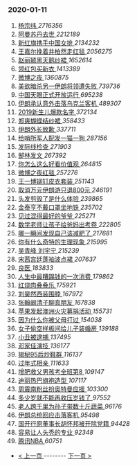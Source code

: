 ### 2020-01-11 
1. [ 杨宗纬 ](https://s.weibo.com/weibo?q=%E6%9D%A8%E5%AE%97%E7%BA%AC&Refer=top) *2716356*
1. [ 阿曼苏丹去世 ](https://s.weibo.com/weibo?q=%23%E9%98%BF%E6%9B%BC%E8%8B%8F%E4%B8%B9%E5%8E%BB%E4%B8%96%23&Refer=top) *2212189*
1. [ 新红旗携手中国女排 ](https://s.weibo.com/weibo?q=%E6%96%B0%E7%BA%A2%E6%97%97%E6%90%BA%E6%89%8B%E4%B8%AD%E5%9B%BD%E5%A5%B3%E6%8E%92&Refer=top) *2134232*
1. [ 王嘉尔挽着井柏然走红毯 ](https://s.weibo.com/weibo?q=%23%E7%8E%8B%E5%98%89%E5%B0%94%E6%8C%BD%E7%9D%80%E4%BA%95%E6%9F%8F%E7%84%B6%E8%B5%B0%E7%BA%A2%E6%AF%AF%23&Refer=top) *2056275*
1. [ 赵丽颖黑天鹅纱裙 ](https://s.weibo.com/weibo?q=%23%E8%B5%B5%E4%B8%BD%E9%A2%96%E9%BB%91%E5%A4%A9%E9%B9%85%E7%BA%B1%E8%A3%99%23&Refer=top) *1652614*
1. [ 领红包买新衣 ](https://s.weibo.com/weibo?q=%23%E9%A2%86%E7%BA%A2%E5%8C%85%E4%B9%B0%E6%96%B0%E8%A1%A3%23&topic_ad=1&Refer=top) *1413389*
1. [ 微博之夜 ](https://s.weibo.com/weibo?q=%E5%BE%AE%E5%8D%9A%E4%B9%8B%E5%A4%9C&Refer=top) *1360875*
1. [ 美欲暗杀另一伊朗将领遭失败 ](https://s.weibo.com/weibo?q=%23%E7%BE%8E%E6%AC%B2%E6%9A%97%E6%9D%80%E5%8F%A6%E4%B8%80%E4%BC%8A%E6%9C%97%E5%B0%86%E9%A2%86%E9%81%AD%E5%A4%B1%E8%B4%A5%23&Refer=top) *739736*
1. [ 中国天眼正式开放运行 ](https://s.weibo.com/weibo?q=%23%E4%B8%AD%E5%9B%BD%E5%A4%A9%E7%9C%BC%E6%AD%A3%E5%BC%8F%E5%BC%80%E6%94%BE%E8%BF%90%E8%A1%8C%23&Refer=top) *695238*
1. [ 伊朗承认意外击落乌克兰客机 ](https://s.weibo.com/weibo?q=%23%E4%BC%8A%E6%9C%97%E6%89%BF%E8%AE%A4%E6%84%8F%E5%A4%96%E5%87%BB%E8%90%BD%E4%B9%8C%E5%85%8B%E5%85%B0%E5%AE%A2%E6%9C%BA%23&Refer=top) *489307*
1. [ 2019新生儿爆款名字 ](https://s.weibo.com/weibo?q=%232019%E6%96%B0%E7%94%9F%E5%84%BF%E7%88%86%E6%AC%BE%E5%90%8D%E5%AD%97%23&Refer=top) *372134*
1. [ 郑爽蝴蝶结纱裙 ](https://s.weibo.com/weibo?q=%23%E9%83%91%E7%88%BD%E8%9D%B4%E8%9D%B6%E7%BB%93%E7%BA%B1%E8%A3%99%23&Refer=top) *358433*
1. [ 伊朗外长致歉 ](https://s.weibo.com/weibo?q=%23%E4%BC%8A%E6%9C%97%E5%A4%96%E9%95%BF%E8%87%B4%E6%AD%89%23&Refer=top) *337711*
1. [ 给哨所军人配发一猫一狗 ](https://s.weibo.com/weibo?q=%23%E7%BB%99%E5%93%A8%E6%89%80%E5%86%9B%E4%BA%BA%E9%85%8D%E5%8F%91%E4%B8%80%E7%8C%AB%E4%B8%80%E7%8B%97%23&Refer=top) *287156*
1. [ 发际线检查 ](https://s.weibo.com/weibo?q=%23%E5%8F%91%E9%99%85%E7%BA%BF%E6%A3%80%E6%9F%A5%23&Refer=top) *271903*
1. [ 郜林发文 ](https://s.weibo.com/weibo?q=%E9%83%9C%E6%9E%97%E5%8F%91%E6%96%87&Refer=top) *267392*
1. [ 你怎么这么好看价值观 ](https://s.weibo.com/weibo?q=%23%E4%BD%A0%E6%80%8E%E4%B9%88%E8%BF%99%E4%B9%88%E5%A5%BD%E7%9C%8B%E4%BB%B7%E5%80%BC%E8%A7%82%23&Refer=top) *264815*
1. [ 微博之夜红毯 ](https://s.weibo.com/weibo?q=%23%E5%BE%AE%E5%8D%9A%E4%B9%8B%E5%A4%9C%E7%BA%A2%E6%AF%AF%23&Refer=top) *257276*
1. [ 王一博铆钉皮衣套装 ](https://s.weibo.com/weibo?q=%23%E7%8E%8B%E4%B8%80%E5%8D%9A%E9%93%86%E9%92%89%E7%9A%AE%E8%A1%A3%E5%A5%97%E8%A3%85%23&Refer=top) *251143*
1. [ 取消万元伊朗游只退800元 ](https://s.weibo.com/weibo?q=%23%E5%8F%96%E6%B6%88%E4%B8%87%E5%85%83%E4%BC%8A%E6%9C%97%E6%B8%B8%E5%8F%AA%E9%80%80800%E5%85%83%23&Refer=top) *246191*
1. [ 头发剪毁了是什么体验 ](https://s.weibo.com/weibo?q=%23%E5%A4%B4%E5%8F%91%E5%89%AA%E6%AF%81%E4%BA%86%E6%98%AF%E4%BB%80%E4%B9%88%E4%BD%93%E9%AA%8C%23&Refer=top) *239865*
1. [ 金泰亨不戴口罩坐地铁 ](https://s.weibo.com/weibo?q=%23%E9%87%91%E6%B3%B0%E4%BA%A8%E4%B8%8D%E6%88%B4%E5%8F%A3%E7%BD%A9%E5%9D%90%E5%9C%B0%E9%93%81%23&Refer=top) *235702*
1. [ 见过混得最好的爷爷 ](https://s.weibo.com/weibo?q=%23%E8%A7%81%E8%BF%87%E6%B7%B7%E5%BE%97%E6%9C%80%E5%A5%BD%E7%9A%84%E7%88%B7%E7%88%B7%23&Refer=top) *225271*
1. [ 数学老师让孩子给爸妈出考卷 ](https://s.weibo.com/weibo?q=%23%E6%95%B0%E5%AD%A6%E8%80%81%E5%B8%88%E8%AE%A9%E5%AD%A9%E5%AD%90%E7%BB%99%E7%88%B8%E5%A6%88%E5%87%BA%E8%80%83%E5%8D%B7%23&Refer=top) *222805*
1. [ 哪一瞬间发现自己该减肥了 ](https://s.weibo.com/weibo?q=%23%E5%93%AA%E4%B8%80%E7%9E%AC%E9%97%B4%E5%8F%91%E7%8E%B0%E8%87%AA%E5%B7%B1%E8%AF%A5%E5%87%8F%E8%82%A5%E4%BA%86%23&Refer=top) *217681*
1. [ 你有什么奇特的生理现象 ](https://s.weibo.com/weibo?q=%23%E4%BD%A0%E6%9C%89%E4%BB%80%E4%B9%88%E5%A5%87%E7%89%B9%E7%9A%84%E7%94%9F%E7%90%86%E7%8E%B0%E8%B1%A1%23&Refer=top) *215995*
1. [ 吴青峰 刘宇宁 ](https://s.weibo.com/weibo?q=%E5%90%B4%E9%9D%92%E5%B3%B0%20%E5%88%98%E5%AE%87%E5%AE%81&Refer=top) *215239*
1. [ 宋茜宫廷蓬袖波点裙 ](https://s.weibo.com/weibo?q=%23%E5%AE%8B%E8%8C%9C%E5%AE%AB%E5%BB%B7%E8%93%AC%E8%A2%96%E6%B3%A2%E7%82%B9%E8%A3%99%23&Refer=top) *207637*
1. [ 良医 ](https://s.weibo.com/weibo?q=%23%E8%89%AF%E5%8C%BB%23&Refer=top) *183833*
1. [ 人生中最糟蹋钱的一次消费 ](https://s.weibo.com/weibo?q=%23%E4%BA%BA%E7%94%9F%E4%B8%AD%E6%9C%80%E7%B3%9F%E8%B9%8B%E9%92%B1%E7%9A%84%E4%B8%80%E6%AC%A1%E6%B6%88%E8%B4%B9%23&Refer=top) *179862*
1. [ 红烧肉叠叠乐 ](https://s.weibo.com/weibo?q=%23%E7%BA%A2%E7%83%A7%E8%82%89%E5%8F%A0%E5%8F%A0%E4%B9%90%23&Refer=top) *175921*
1. [ 刘昊然西装围脖 ](https://s.weibo.com/weibo?q=%23%E5%88%98%E6%98%8A%E7%84%B6%E8%A5%BF%E8%A3%85%E5%9B%B4%E8%84%96%23&Refer=top) *167972*
1. [ 张翰阚清子聊真朋友 ](https://s.weibo.com/weibo?q=%23%E5%BC%A0%E7%BF%B0%E9%98%9A%E6%B8%85%E5%AD%90%E8%81%8A%E7%9C%9F%E6%9C%8B%E5%8F%8B%23&Refer=top) *167838*
1. [ 苹果发起澳洲火灾募捐活动 ](https://s.weibo.com/weibo?q=%23%E8%8B%B9%E6%9E%9C%E5%8F%91%E8%B5%B7%E6%BE%B3%E6%B4%B2%E7%81%AB%E7%81%BE%E5%8B%9F%E6%8D%90%E6%B4%BB%E5%8A%A8%23&Refer=top) *155731*
1. [ 因为什么你被父母打过 ](https://s.weibo.com/weibo?q=%23%E5%9B%A0%E4%B8%BA%E4%BB%80%E4%B9%88%E4%BD%A0%E8%A2%AB%E7%88%B6%E6%AF%8D%E6%89%93%E8%BF%87%23&Refer=top) *154038*
1. [ 女子偷空样板间给儿子装婚房 ](https://s.weibo.com/weibo?q=%23%E5%A5%B3%E5%AD%90%E5%81%B7%E7%A9%BA%E6%A0%B7%E6%9D%BF%E9%97%B4%E7%BB%99%E5%84%BF%E5%AD%90%E8%A3%85%E5%A9%9A%E6%88%BF%23&Refer=top) *139188*
1. [ 小丑被逮捕 ](https://s.weibo.com/weibo?q=%23%E5%B0%8F%E4%B8%91%E8%A2%AB%E9%80%AE%E6%8D%95%23&Refer=top) *137495*
1. [ 邓家佳演技 ](https://s.weibo.com/weibo?q=%23%E9%82%93%E5%AE%B6%E4%BD%B3%E6%BC%94%E6%8A%80%23&Refer=top) *136177*
1. [ 揭秘95后炒鞋群 ](https://s.weibo.com/weibo?q=%23%E6%8F%AD%E7%A7%9895%E5%90%8E%E7%82%92%E9%9E%8B%E7%BE%A4%23&Refer=top) *116137*
1. [ 过年式相亲 ](https://s.weibo.com/weibo?q=%23%E8%BF%87%E5%B9%B4%E5%BC%8F%E7%9B%B8%E4%BA%B2%23&Refer=top) *111633*
1. [ 增肥救父男孩考全班第8 ](https://s.weibo.com/weibo?q=%23%E5%A2%9E%E8%82%A5%E6%95%91%E7%88%B6%E7%94%B7%E5%AD%A9%E8%80%83%E5%85%A8%E7%8F%AD%E7%AC%AC8%23&Refer=top) *109147*
1. [ 迪丽热巴旗袍造型 ](https://s.weibo.com/weibo?q=%23%E8%BF%AA%E4%B8%BD%E7%83%AD%E5%B7%B4%E6%97%97%E8%A2%8D%E9%80%A0%E5%9E%8B%23&Refer=top) *107117*
1. [ 周震南粉丝扮奥特曼应援 ](https://s.weibo.com/weibo?q=%23%E5%91%A8%E9%9C%87%E5%8D%97%E7%B2%89%E4%B8%9D%E6%89%AE%E5%A5%A5%E7%89%B9%E6%9B%BC%E5%BA%94%E6%8F%B4%23&Refer=top) *103300*
1. [ 多少岁就不能再收压岁钱了 ](https://s.weibo.com/weibo?q=%23%E5%A4%9A%E5%B0%91%E5%B2%81%E5%B0%B1%E4%B8%8D%E8%83%BD%E5%86%8D%E6%94%B6%E5%8E%8B%E5%B2%81%E9%92%B1%E4%BA%86%23&Refer=top) *97552*
1. [ 老人跨千里为孙子带数十斤蔬菜 ](https://s.weibo.com/weibo?q=%23%E8%80%81%E4%BA%BA%E8%B7%A8%E5%8D%83%E9%87%8C%E4%B8%BA%E5%AD%99%E5%AD%90%E5%B8%A6%E6%95%B0%E5%8D%81%E6%96%A4%E8%94%AC%E8%8F%9C%23&Refer=top) *96176*
1. [ 伊朗总统回应击落客机 ](https://s.weibo.com/weibo?q=%23%E4%BC%8A%E6%9C%97%E6%80%BB%E7%BB%9F%E5%9B%9E%E5%BA%94%E5%87%BB%E8%90%BD%E5%AE%A2%E6%9C%BA%23&Refer=top) *95498*
1. [ 国开行原董事长胡怀邦被开除党籍 ](https://s.weibo.com/weibo?q=%23%E5%9B%BD%E5%BC%80%E8%A1%8C%E5%8E%9F%E8%91%A3%E4%BA%8B%E9%95%BF%E8%83%A1%E6%80%80%E9%82%A6%E8%A2%AB%E5%BC%80%E9%99%A4%E5%85%9A%E7%B1%8D%23&Refer=top) *94428*
1. [ 容易让人头秃的专业 ](https://s.weibo.com/weibo?q=%23%E5%AE%B9%E6%98%93%E8%AE%A9%E4%BA%BA%E5%A4%B4%E7%A7%83%E7%9A%84%E4%B8%93%E4%B8%9A%23&Refer=top) *92348*
1. [ 腾讯NBA ](https://s.weibo.com/weibo?q=%23%E8%85%BE%E8%AE%AFNBA%23&Refer=top) *60751* 

- [ < 上一页 ](https://github.com/able8/weibo-hot-record/blob/master/2020-01-10.md) -------- [ 下一页 > ](https://github.com/able8/weibo-hot-record/blob/master/2020-01-12.md)